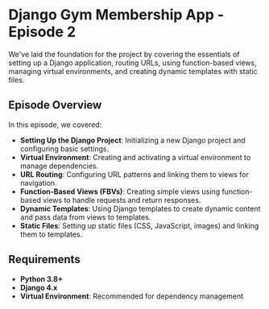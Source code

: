 # Django Gym Membership App - Episode 2

We've laid the foundation for the project by covering the essentials of setting up a Django application, routing URLs, using function-based views, managing virtual environments, and creating dynamic templates with static files.

## Episode Overview
In this episode, we covered:
- **Setting Up the Django Project**: Initializing a new Django project and configuring basic settings.
- **Virtual Environment**: Creating and activating a virtual environment to manage dependencies.
- **URL Routing**: Configuring URL patterns and linking them to views for navigation.
- **Function-Based Views (FBVs)**: Creating simple views using function-based views to handle requests and return responses.
- **Dynamic Templates**: Using Django templates to create dynamic content and pass data from views to templates.
- **Static Files**: Setting up static files (CSS, JavaScript, images) and linking them to templates.

## Requirements
- **Python 3.8+**
- **Django 4.x**
- **Virtual Environment**: Recommended for dependency management


